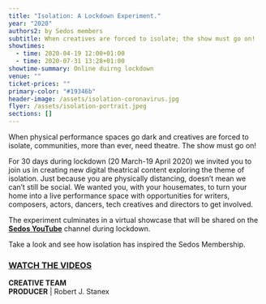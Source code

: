 ```yaml
---
title: "Isolation: A Lockdown Experiment."
year: "2020"
authors2: by Sedos members
subtitle: When creatives are forced to isolate; the show must go on!
showtimes:
  - time: 2020-04-19 12:00+01:00
  - time: 2020-07-31 13:28+01:00
showtime-summary: Online duirng lockdown
venue: ""
ticket-prices: ""
primary-color: "#19346b"
header-image: /assets/isolation-coronavirus.jpg
flyer: /assets/isolation-portrait.jpeg
sections: []
---
```

When physical performance spaces go dark and creatives are forced to isolate, communities, more than ever, need theatre. The show must go on!

For 30 days during lockdown (20 March-19 April 2020) we invited you to join us in creating new digital theatrical content exploring the theme of isolation. Just because you are physically distancing, doesn’t mean we can’t still be social. We wanted you, with your housemates, to turn your home into a live performance space with  opportunities for writers, composers, actors, dancers, tech creatives and directors to get involved.

The experiment culminates in a virtual showcase that will be shared on the **[Sedos YouTube](https://www.youtube.com/user/SedosVideo/videos)** channel during lockdown. 

Take a look and see how isolation has inspired the Sedos Membership.

### **[WATCH THE VIDEOS](https://www.youtube.com/user/SedosVideo/videos)**

**CREATIVE TEAM**\
**PRODUCER** | Robert J. Stanex